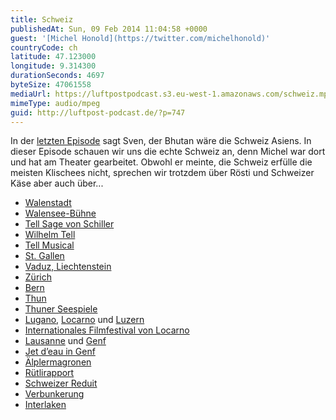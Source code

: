 ```yaml
---
title: Schweiz
publishedAt: Sun, 09 Feb 2014 11:04:58 +0000
guest: '[Michel Honold](https://twitter.com/michelhonold)'
countryCode: ch
latitude: 47.123000
longitude: 9.314300
durationSeconds: 4697
byteSize: 47061558
mediaUrl: https://luftpostpodcast.s3.eu-west-1.amazonaws.com/schweiz.mp3
mimeType: audio/mpeg
guid: http://luftpost-podcast.de/?p=747
---
```


In der [letzten Episode](http://luftpost-podcast.de/bhutan/ "Bhutan") sagt Sven, der Bhutan wäre die Schweiz Asiens. In dieser Episode schauen wir uns die echte Schweiz an, denn Michel war dort und hat am Theater gearbeitet. Obwohl er meinte, die Schweiz erfülle die meisten Klischees nicht, sprechen wir trotzdem über Rösti und Schweizer Käse aber auch über... 
* [Walenstadt](http://de.wikipedia.org/wiki/Walenstadt)
* [Walensee-Bühne](http://www.walenseebuehne.ch)
* [Tell Sage von Schiller](http://de.wikipedia.org/wiki/WilhelmTell%28Schiller%29)
* [Wilhelm Tell](http://de.wikipedia.org/wiki/WilhelmTell)
* [Tell Musical](http://www.gallissas-verlag.de/play/tell-das-musical)
* [St. Gallen](http://de.wikipedia.org/wiki/St.%5FGallen)
* [Vaduz, Liechtenstein](http://de.wikipedia.org/wiki/Vaduz)
* [Zürich](http://de.wikipedia.org/wiki/Zürich)
* [Bern](http://de.wikipedia.org/wiki/Bern)
* [Thun](http://de.wikipedia.org/wiki/Thun)
* [Thuner Seespiele](http://www.thunerseespiele.ch)
* [Lugano](http://de.wikipedia.org/wiki/Lugano), [Locarno](http://de.wikipedia.org/wiki/Locarno) und [Luzern](http://de.wikipedia.org/wiki/Luzern)
* [Internationales Filmfestival von Locarno](http://de.wikipedia.org/wiki/InternationalesFilmfestivalvonLocarno)
* [Lausanne](http://de.wikipedia.org/wiki/Lausanne) und [Genf](http://de.wikipedia.org/wiki/Genf)
* [Jet d’eau in Genf](http://de.wikipedia.org/wiki/Jetd%E2%80%99eau)
* [Älplermagronen](http://de.wikipedia.org/wiki/%C3%84lplermagronen)
* [Rütlirapport](http://de.wikipedia.org/wiki/R%C3%BCtlirapport)
* [Schweizer Reduit](http://de.wikipedia.org/wiki/SchweizerReduit)
* [Verbunkerung](http://www.swissinfo.ch/ger/specials/dieschweizderrekorde/weltrecorde/KeinLandbautmehrBunkeralsdie%5FSchweiz.html?cid=7422086#element34307852)
* [Interlaken](http://de.wikipedia.org/wiki/Interlaken)
